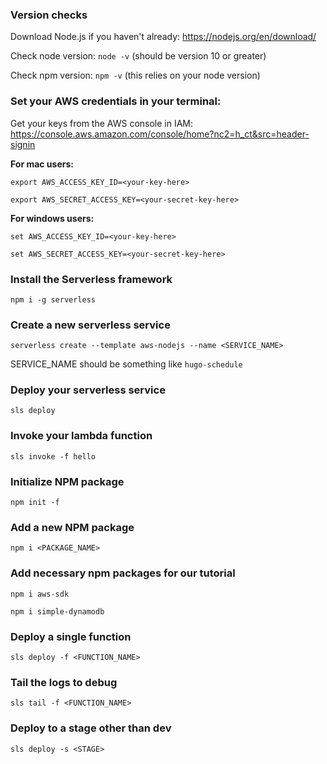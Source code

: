 ### Version checks
Download Node.js if you haven't already: https://nodejs.org/en/download/

Check node version: `node -v` (should be version 10 or greater)

Check npm version: `npm -v` (this relies on your node version)

### Set your AWS credentials in your terminal:
Get your keys from the AWS console in IAM: https://console.aws.amazon.com/console/home?nc2=h_ct&src=header-signin

**For mac users:**

`export AWS_ACCESS_KEY_ID=<your-key-here>`

`export AWS_SECRET_ACCESS_KEY=<your-secret-key-here>`

**For windows users:**

`set AWS_ACCESS_KEY_ID=<your-key-here>`

`set AWS_SECRET_ACCESS_KEY=<your-secret-key-here>`

### Install the Serverless framework
`npm i -g serverless`

### Create a new serverless service
`serverless create --template aws-nodejs --name <SERVICE_NAME>`

SERVICE_NAME should be something like `hugo-schedule`

### Deploy your serverless service
`sls deploy`

### Invoke your lambda function
`sls invoke -f hello`

### Initialize NPM package
`npm init -f`

### Add a new NPM package
`npm i <PACKAGE_NAME>`

### Add necessary npm packages for our tutorial
`npm i aws-sdk`

`npm i simple-dynamodb`

### Deploy a single function
`sls deploy -f <FUNCTION_NAME>`

### Tail the logs to debug
`sls tail -f <FUNCTION_NAME>`

### Deploy to a stage other than dev
`sls deploy -s <STAGE>`
